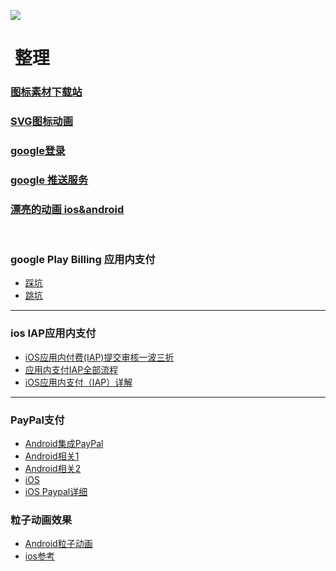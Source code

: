 
![](https://pandao.github.io/editor.md/examples/images/8.jpg)

#  整理
### [图标素材下载站](http://www.iconfont.cn/)

### [SVG图标动画](https://github.com/mcxtzhang/PathAnimView)

### [google登录](http://www.cnblogs.com/zhaoyanjun/p/5337442.html)

### [google 推送服务](http://justalkcloud.com/cn/docs/gitbook/account/PushNotificationIntegration/GCM/readme.html)

### [漂亮的动画 ios&android ](https://github.com/airbnb/lottie-android)
       
### google Play Billing 应用内支付
- [踩坑](http://leenjewel.github.io/blog/2014/11/21/google-play-in-app-billing-cai-guo-de-na-xie-keng/)
- [跳坑](http://leenjewel.github.io/blog/2016/06/21/google-zhi-fu-cong-ru-men-dao-tiao-keng/)
---------------
### ios IAP应用内支付
- [iOS应用内付费(IAP)提交审核一波三折](http://www.jianshu.com/p/8af97aac5e6c)
- [应用内支付IAP全部流程](http://www.jianshu.com/p/e9ae4cece800)
- [iOS应用内支付（IAP）详解](http://www.jianshu.com/p/033086546126)
---------------
### PayPal支付
- [Android集成PayPal](http://www.jianshu.com/p/7a064f2fbfa0)
- [Android相关1](http://blog.csdn.net/ivinm/article/details/51508547)
- [Android相关2](http://www.cnblogs.com/Fredric-2013/p/4608473.html)
- [iOS](http://www.jianshu.com/p/812d9f010b5b)
- [iOS Paypal详细](http://www.devzhang.com/14664047663795.html)
### 粒子动画效果
- [Android粒子动画](https://github.com/glomadrian/Grav)
- [ios参考](http://www.jianshu.com/p/4b6d60755dd3)
